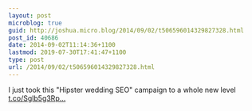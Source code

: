 ```yaml
---
layout: post
microblog: true
guid: http://joshua.micro.blog/2014/09/02/t506596014329827328.html
post_id: 40686
date: 2014-09-02T11:14:36+1100
lastmod: 2019-07-30T17:41:47+1100
type: post
url: /2014/09/02/t506596014329827328.html
---
```

I just took this "Hipster wedding SEO" campaign to a whole new level [t.co/Sglb5g3Rp...](http://t.co/Sglb5g3RpL)
